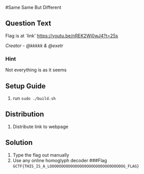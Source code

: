 #Same Same But Different

## Question Text
Flag is at `link'
https://youtu.be/nREK2Wj0wJ4?t=25s

*Creator - @kkkkk & @exetr*

### Hint
Not everything is as it seems

## Setup Guide
1. run `sudo ./build.sh`

## Distribution
1. Distribute link to webpage

## Solution
1. Type the flag out manually
2. Use any online homoglyph decoder
###Flag
`GCTF{THIS_IS_A_LOOOOOOOOOOOOOOOOOOOOOOOOOOOOOOOOG_FLAG}`